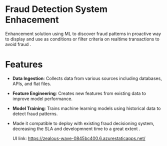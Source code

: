 # Fraud Detection System Enhacement

Enhancement solution using ML to discover fraud patterns in proactive way to display and use as conditions or filter criteria on realtime transactions to avoid fraud . 

# Features
- **Data Ingestion**: Collects data from various sources including databases, APIs, and flat files.
- **Feature Engineering**: Creates new features from existing data to improve model performance.
- **Model Training**: Trains machine learning models using historical data to detect fraud patterns.
- Made it compatible to deploy with existing fraud decisioning system, decreasing the SLA and developmnent time to a great extent .

  UI link: https://zealous-wave-0845bc400.6.azurestaticapps.net/
  


 
